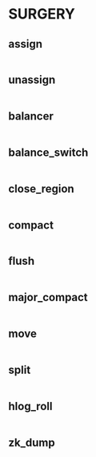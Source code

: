 # SURGERY
## assign

```
```

## unassign

```
```

## balancer

```
```

## balance_switch

```
```

## close_region

```
```

## compact

```
```

## flush

```
```

## major_compact

```
```

## move

```
```

## split

```
```

## hlog_roll

```
```

## zk_dump

```
```
